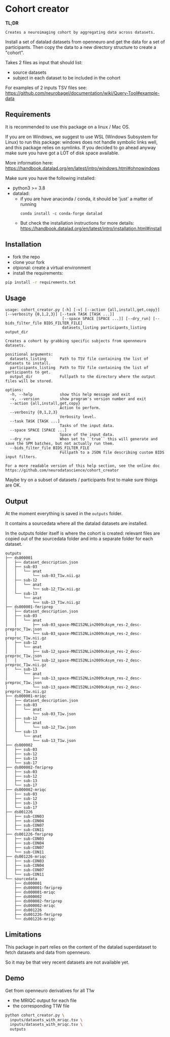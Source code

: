 # Cohort creator

**TL;DR**

    Creates a neuroimaging cohort by aggregating data across datasets.

Install a set of datalad datasets from openneuro and get the data for a set of participants.
Then copy the data to a new directory structure to create a "cohort".

Takes 2 files as input that should list:
- source datasets
- subject in each dataset to be included in the cohort

For examples of 2 inputs TSV files see: https://github.com/neurobagel/documentation/wiki/Query-Tool#example-data

## Requirements

It is recommended to use this package on a linux / Mac OS.

If you are on Windows, we suggest to use WSL (Windows Subsystem for Linux) to run this package:
windows does not handle symbolic links well, and this package relies on symlinks.
If you decided to go ahead anyway make sure you have got a LOT of disk space available.

More information here: https://handbook.datalad.org/en/latest/intro/windows.html#ohnowindows

Make sure you have the following installed:

- python3 >= 3.8
- datalad:
    - if you are have anaconda / conda, it should be 'just' a matter of running
      ```
      conda install -c conda-forge datalad
      ```
    - But check the installation instructions for more details:
      https://handbook.datalad.org/en/latest/intro/installation.html#install

## Installation

- fork the repo
- clone your fork
- otpional: create a virtual environment
- install the requirements:

```bash
pip install -r requirements.txt
```

## Usage


```
usage: cohort_creator.py [-h] [-v] [--action {all,install,get,copy}] [--verbosity {0,1,2,3}] [--task TASK [TASK ...]]
                         [--space SPACE [SPACE ...]] [--dry_run] [--bids_filter_file BIDS_FILTER_FILE]
                         datasets_listing participants_listing output_dir

Creates a cohort by grabbing specific subjects from opennneuro datasets.

positional arguments:
  datasets_listing      Path to TSV file containing the list of datasets to install.
  participants_listing  Path to TSV file containing the list of participants to get.
  output_dir            Fullpath to the directory where the output files will be stored.

options:
  -h, --help            show this help message and exit
  -v, --version         show program's version number and exit
  --action {all,install,get,copy}
                        Action to perform.
  --verbosity {0,1,2,3}
                        Verbosity level.
  --task TASK [TASK ...]
                        Tasks of the input data.
  --space SPACE [SPACE ...]
                        Space of the input data.
  --dry_run             When set to ``true`` this will generate and save the SPM batches, but not actually run them.
  --bids_filter_file BIDS_FILTER_FILE
                        Fullpath to a JSON file describing custom BIDS input filters.

For a more readable version of this help section, see the online doc https://github.com/neurodatascience/cohort_creator
```

Maybe try on a subset of datasets / participants first to make sure things are OK.

<!--
Change the global variables at the top of the `src/cohort_creator.py` script
to match your input files.

Some of the other global variables can be changed but are not thourouhgly tested yet.
-->


## Output

At the moment everything is saved in the `outputs` folder.

It contains a sourcedata where all the datalad datasets are installed.

In the outputs folder itself is where the cohort is created:
relevant files are copied out of the sourcedata folder
and into a separate folder for each dataset.

```
outputs
├── ds000001
│   ├── dataset_description.json
│   ├── sub-03
│   │   └── anat
│   │       └── sub-03_T1w.nii.gz
│   ├── sub-12
│   │   └── anat
│   │       └── sub-12_T1w.nii.gz
│   └── sub-13
│       └── anat
│           └── sub-13_T1w.nii.gz
├── ds000001-fmriprep
│   ├── dataset_description.json
│   ├── sub-03
│   │   └── anat
│   │       ├── sub-03_space-MNI152NLin2009cAsym_res-2_desc-preproc_T1w.json
│   │       └── sub-03_space-MNI152NLin2009cAsym_res-2_desc-preproc_T1w.nii.gz
│   ├── sub-12
│   │   └── anat
│   │       ├── sub-12_space-MNI152NLin2009cAsym_res-2_desc-preproc_T1w.json
│   │       └── sub-12_space-MNI152NLin2009cAsym_res-2_desc-preproc_T1w.nii.gz
│   └── sub-13
│       └── anat
│           ├── sub-13_space-MNI152NLin2009cAsym_res-2_desc-preproc_T1w.json
│           └── sub-13_space-MNI152NLin2009cAsym_res-2_desc-preproc_T1w.nii.gz
├── ds000001-mriqc
│   ├── dataset_description.json
│   ├── sub-03
│   │   └── anat
│   │       └── sub-03_T1w.json
│   ├── sub-12
│   │   └── anat
│   │       └── sub-12_T1w.json
│   └── sub-13
│       └── anat
│           └── sub-13_T1w.json
├── ds000002
│   ├── sub-03
│   ├── sub-12
│   ├── sub-13
│   └── sub-17
├── ds000002-fmriprep
│   ├── sub-03
│   ├── sub-12
│   ├── sub-13
│   └── sub-17
├── ds000002-mriqc
│   ├── sub-03
│   ├── sub-12
│   ├── sub-13
│   └── sub-17
├── ds001226
│   ├── sub-CON03
│   ├── sub-CON04
│   ├── sub-CON07
│   └── sub-CON11
├── ds001226-fmriprep
│   ├── sub-CON03
│   ├── sub-CON04
│   ├── sub-CON07
│   └── sub-CON11
├── ds001226-mriqc
│   ├── sub-CON03
│   ├── sub-CON04
│   ├── sub-CON07
│   └── sub-CON11
└── sourcedata
    ├── ds000001
    ├── ds000001-fmriprep
    ├── ds000001-mriqc
    ├── ds000002
    ├── ds000002-fmriprep
    ├── ds000002-mriqc
    ├── ds001226
    ├── ds001226-fmriprep
    └── ds001226-mriqc
```

## Limitations

This package in part relies on the content of the datalad superdataset
to fetch datasets and data from openneuro.

So it may be that very recent datasets are not available yet.

## Demo

Get from openneuro derivatives for all T1w

- the MRIQC output for each file
- the corresponding T1W file

```bash
python cohort_creator.py \
  inputs/datasets_with_mriqc.tsv \
  inputs/datasets_with_mriqc.tsv \
  outputs
```
